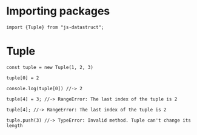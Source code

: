 # Importing packages
`import {Tuple} from "js-datastruct";`
# Tuple
`const tuple = new Tuple(1, 2, 3)`

`tuple[0] = 2`

`console.log(tuple[0]) //-> 2`

`tuple[4] = 3; //-> RangeError: The last index of the tuple is 2`

`tuple[4]; //-> RangeError: The last index of the tuple is 2`

`tuple.push(3) //-> TypeError: Invalid method. Tuple can't change its length`
